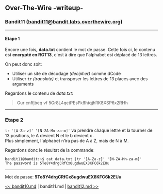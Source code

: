 ## Over-The-Wire -writeup-
### Bandit11 (bandit11@bandit.labs.overthewire.org)

---
#### Etape 1

Encore une fois, **data.txt** contient le mot de passe. Cette fois ci, le contenu est **encrypté en ROT13**, c'est à dire que l'alphabet est déplacé de 13 lettres.

On peut donc soit:
- Utiliser un site de décodage *(decipher)* comme dCode
- Utiliser `tr` *(translate)* et transposer les lettres de 13 places avec des arguments

Regardons le contenu de *data.txt*:
> Gur cnffjbeq vf 5Gr8L4qetPEsPk8htqjhRK8XSP6x2RHh

---
### Etape 2

`tr '[A-Za-z]' '[N-ZA-Mn-za-m]'` va prendre chaque lettre et la tourner de 13 positions, le A devient N et le b devient o.  
Plus simplement, l'alphabet n'ira pas de A à Z, mais de N à M.

Regardons donc le résultat de la commande:
```console
bandit11@bandit:~$ cat data.txt |tr '[A-Za-z]' '[N-ZA-Mn-za-m]'
The password is 5Te8Y4drgCRfCx8ugdwuEX8KFC6k2EUu
```

---
Mot de passe: **5Te8Y4drgCRfCx8ugdwuEX8KFC6k2EUu**

[<< bandit10.md](bandit10.md) | bandit11.md | [bandit12.md >>](bandit12.md)
